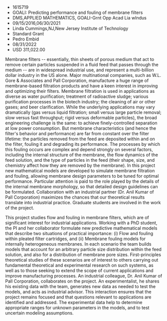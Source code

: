 
* 1615719
* GOALI: Predicting performance and fouling of membrane filters
* DMS,APPLIED MATHEMATICS, GOALI-Grnt Opp Acad Lia wIndus
* 09/15/2016,06/30/2021
* Linda Cummings,NJ,New Jersey Institute of Technology
* Standard Grant
* Pedro Embid
* 08/31/2022
* USD 311,022.00

Membrane filters -- essentially, thin sheets of porous medium that act to remove
certain particles suspended in a fluid feed that passes through the medium --
are in widespread industrial use, and represent a multi-billion dollar industry
in the US alone. Major multinational companies, such as W.L. Gore & Associates
and Pall Corporation, manufacture a huge range of membrane-based filtration
products and have a keen interest in improving and optimizing their filters.
Membrane filtration is used in applications as diverse as water purification;
treatment of radioactive sludge; various purification processes in the biotech
industry; the cleaning of air or other gases; and beer clarification. While the
underlying applications may vary dramatically (gas versus liquid filtration;
small versus large particle removal; slow versus fast throughput; rigid versus
deformable particles), the broad engineering challenge is the same: to achieve
finely-controlled separation at low power consumption. But membrane
characteristics (and hence the filter's behavior and performance) are far from
constant over the filter lifetime: the particles removed from the feed are
deposited within and on the filter, fouling it and degrading its performance.
The processes by which this fouling occurs are complex and depend strongly on
several factors, including the internal structure of the membrane, the flow
dynamics of the feed solution, and the type of particles in the feed (their
shape, size, and chemistry affect how they are removed by the membrane). In this
project new mathematical models are developed to simulate membrane filtration
and fouling, allowing membrane design parameters to be tuned for optimal
performance. Particular attention is paid to the role played by the details of
the internal membrane morphology, so that detailed design guidelines can be
formulated. Collaboration with an industrial partner (Dr. Anil Kumar of Pall
Corporation) maximizes the chances that our theoretical results translate into
industrial practice. Graduate students are involved in the work of the project.

This project studies flow and fouling in membrane filters, which are of
significant interest for industrial applications. Working with a PhD student,
the PI and her collaborator formulate new predictive mathematical models that
describe two situations of practical importance: (i) Flow and fouling within
pleated filter cartridges, and (ii) Membrane fouling models for internally
heterogeneous membranes. In each scenario the team builds models that account
for an arbitrary particle size distribution within the feed solution, and also
for a distribution of membrane pore sizes. First-principles theoretical studies
of these scenarios are of interest to others carrying out fundamental
theoretical and experimental research on such systems, as well as to those
seeking to extend the scope of current applications and improve manufacturing
processes. An industrial colleague, Dr. Anil Kumar of Pall Corporation,
collaborates on the project. An experimentalist, he shares his existing data
with the team, generates new data as needed to test the models, and acts as
industrial advisor. This interaction ensures that the project remains focused
and that questions relevant to applications are identified and addressed. The
experimental data help to determine appropriate ranges for unknown parameters in
the models, and to test uncertain modeling assumptions.
